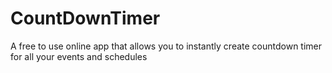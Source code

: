# CountDownTimer

A free to use online app that allows you to instantly create countdown timer for all your events and schedules